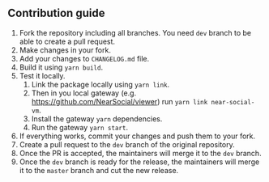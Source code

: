 ## Contribution guide

1. Fork the repository including all branches. You need `dev` branch to be able to create a pull request.
1. Make changes in your fork.
1. Add your changes to `CHANGELOG.md` file.
1. Build it using `yarn build`.
1. Test it locally. 
   1. Link the package locally using `yarn link`.
   2. Then in you local gateway (e.g. https://github.com/NearSocial/viewer) run `yarn link near-social-vm`.
   3. Install the gateway `yarn` dependencies.
   4. Run the gateway `yarn start`.
5. If everything works, commit your changes and push them to your fork.
6. Create a pull request to the `dev` branch of the original repository.
7. Once the PR is accepted, the maintainers will merge it to the `dev` branch.
8. Once the `dev` branch is ready for the release, the maintainers will merge it to the `master` branch and cut the new release.
